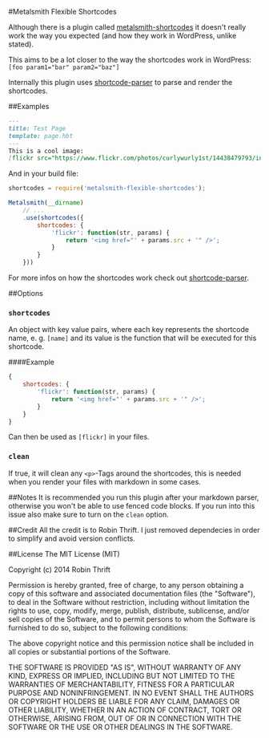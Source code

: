 #Metalsmith Flexible Shortcodes

Although there is a plugin called [metalsmith-shortcodes](https://github.com/ericgj/metalsmith-shortcodes) it doesn't really work the
way you expected (and how they work in WordPress, unlike stated). 

This aims to be a lot closer to the way the shortcodes work in WordPress:
`[foo param1="bar" param2="baz"]`

Internally this plugin uses [shortcode-parser](https://github.com/derdesign/shortcode-parser) to parse and render the shortcodes.


##Examples
```markdown
---
title: Test Page
template: page.hbt
---
This is a cool image:
[flickr src="https://www.flickr.com/photos/curlywurly1st/14438479793/in/explore-2014-06-14"]
```

And in your build file:

```js
shortcodes = require('metalsmith-flexible-shortcodes');

Metalsmith(__dirname)
    // ...
    .use(shortcodes({
        shortcodes: {
            'flickr': function(str, params) {
                return '<img href="' + params.src + '" />';
            }
        }
    }))
```

For more infos on how the shortcodes work check out [shortcode-parser](https://github.com/derdesign/shortcode-parser).

##Options

### `shortcodes`
An object with key value pairs, where each key represents the shortcode name, e. g. `[name]` and its value is the function that will be executed for this shortcode.

####Example
```js
{
    shortcodes: {
        'flickr': function(str, params) {
            return '<img href="' + params.src + '" />';
        }
    }
}
```
Can then be used as `[flickr]` in your files.


### `clean` 
If true, it will clean any `<p>`-Tags around the shortcodes, this is needed when you render your files with markdown in some cases.


##Notes
It is recommended you run this plugin after your markdown parser, otherwise you won't be able to use fenced code blocks. If you run into this issue also make sure to turn on the `clean` option.


##Credit
All the credit is to Robin Thrift. I just removed dependecies in order
to simplify and avoid version conflicts.

##License
The MIT License (MIT)

Copyright (c) 2014 Robin Thrift

Permission is hereby granted, free of charge, to any person obtaining a copy
of this software and associated documentation files (the "Software"), to deal
in the Software without restriction, including without limitation the rights
to use, copy, modify, merge, publish, distribute, sublicense, and/or sell
copies of the Software, and to permit persons to whom the Software is
furnished to do so, subject to the following conditions:

The above copyright notice and this permission notice shall be included in
all copies or substantial portions of the Software.

THE SOFTWARE IS PROVIDED "AS IS", WITHOUT WARRANTY OF ANY KIND, EXPRESS OR
IMPLIED, INCLUDING BUT NOT LIMITED TO THE WARRANTIES OF MERCHANTABILITY,
FITNESS FOR A PARTICULAR PURPOSE AND NONINFRINGEMENT. IN NO EVENT SHALL THE
AUTHORS OR COPYRIGHT HOLDERS BE LIABLE FOR ANY CLAIM, DAMAGES OR OTHER
LIABILITY, WHETHER IN AN ACTION OF CONTRACT, TORT OR OTHERWISE, ARISING FROM,
OUT OF OR IN CONNECTION WITH THE SOFTWARE OR THE USE OR OTHER DEALINGS IN
THE SOFTWARE.
